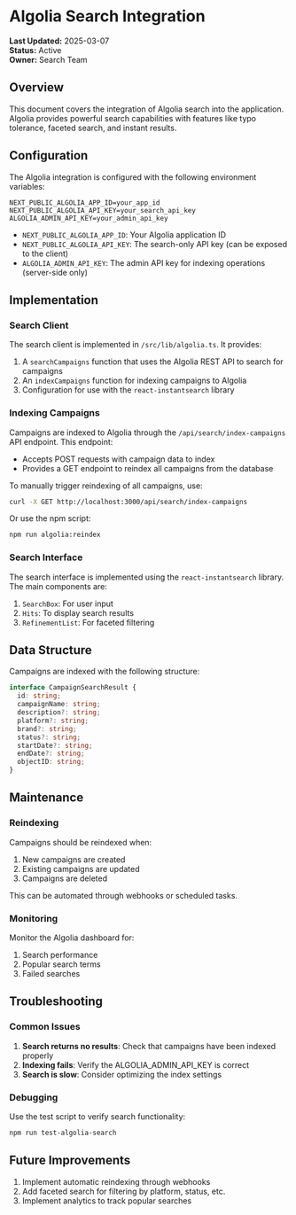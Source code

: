# Algolia Search Integration

**Last Updated:** 2025-03-07  
**Status:** Active  
**Owner:** Search Team

## Overview

This document covers the integration of Algolia search into the application. Algolia provides powerful search capabilities with features like typo tolerance, faceted search, and instant results.

## Configuration

The Algolia integration is configured with the following environment variables:

```
NEXT_PUBLIC_ALGOLIA_APP_ID=your_app_id
NEXT_PUBLIC_ALGOLIA_API_KEY=your_search_api_key
ALGOLIA_ADMIN_API_KEY=your_admin_api_key
```

- `NEXT_PUBLIC_ALGOLIA_APP_ID`: Your Algolia application ID
- `NEXT_PUBLIC_ALGOLIA_API_KEY`: The search-only API key (can be exposed to the client)
- `ALGOLIA_ADMIN_API_KEY`: The admin API key for indexing operations (server-side only)

## Implementation

### Search Client

The search client is implemented in `/src/lib/algolia.ts`. It provides:

1. A `searchCampaigns` function that uses the Algolia REST API to search for campaigns
2. An `indexCampaigns` function for indexing campaigns to Algolia
3. Configuration for use with the `react-instantsearch` library

### Indexing Campaigns

Campaigns are indexed to Algolia through the `/api/search/index-campaigns` API endpoint. This endpoint:

- Accepts POST requests with campaign data to index
- Provides a GET endpoint to reindex all campaigns from the database

To manually trigger reindexing of all campaigns, use:

```bash
curl -X GET http://localhost:3000/api/search/index-campaigns
```

Or use the npm script:

```bash
npm run algolia:reindex
```

### Search Interface

The search interface is implemented using the `react-instantsearch` library. The main components are:

1. `SearchBox`: For user input
2. `Hits`: To display search results
3. `RefinementList`: For faceted filtering

## Data Structure

Campaigns are indexed with the following structure:

```typescript
interface CampaignSearchResult {
  id: string;
  campaignName: string;
  description?: string;
  platform?: string;
  brand?: string;
  status?: string;
  startDate?: string;
  endDate?: string;
  objectID: string;
}
```

## Maintenance

### Reindexing

Campaigns should be reindexed when:

1. New campaigns are created
2. Existing campaigns are updated
3. Campaigns are deleted

This can be automated through webhooks or scheduled tasks.

### Monitoring

Monitor the Algolia dashboard for:

1. Search performance
2. Popular search terms
3. Failed searches

## Troubleshooting

### Common Issues

1. **Search returns no results**: Check that campaigns have been indexed properly
2. **Indexing fails**: Verify the ALGOLIA_ADMIN_API_KEY is correct
3. **Search is slow**: Consider optimizing the index settings

### Debugging

Use the test script to verify search functionality:

```bash
npm run test-algolia-search
```

## Future Improvements

1. Implement automatic reindexing through webhooks
2. Add faceted search for filtering by platform, status, etc.
3. Implement analytics to track popular searches 